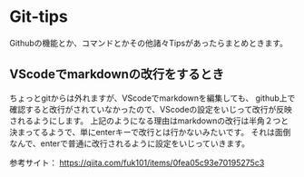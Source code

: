 # Git-tips

Githubの機能とか、コマンドとかその他諸々Tipsがあったらまとめときます。

## VScodeでmarkdownの改行をするとき
ちょっとgitからは外れますが、VScodeでmarkdownを編集しても、
github上で確認すると改行がされていなかったので、VScodeの設定をいじって改行が反映されるようにします。
上記のようになる理由はmarkdownの改行は半角２つと決まってるようで、単にenterキーで改行とは行かないみたいです。
それは面倒なんで、enterで普通に改行されるように設定をいじっていきます。

参考サイト：
https://qiita.com/fuk101/items/0fea05c93e70195275c3
